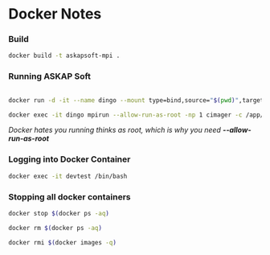 # Docker Notes

### Build

```bash
docker build -t askapsoft-mpi .
```

### Running ASKAP Soft

```bash

docker run -d -it --name dingo --mount type=bind,source="$(pwd)",target=/app --mount type=bind,source=/mnt/dingo,target=/mnt/dingo --mount type=bind,source=/home/ubuntu/aws-dingo/geodetic,target=/usr/local/geodetic askapsoft-mpi

docker exec -it dingo mpirun --allow-run-as-root -np 1 cimager -c /app/science_spectral_imager_F00_B00_4053943.in
```

_Docker hates you running thinks as root, which is why you need **--allow-run-as-root**_

### Logging into Docker Container

```bash
docker exec -it devtest /bin/bash
```

### Stopping all docker containers
```bash
docker stop $(docker ps -aq)
```

```bash
docker rm $(docker ps -aq)
```

```bash
docker rmi $(docker images -q)
```
